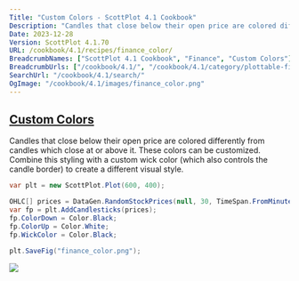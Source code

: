 ```yaml
---
Title: "Custom Colors - ScottPlot 4.1 Cookbook"
Description: "Candles that close below their open price are colored differently from candles which close at or above it. These colors can be customized. Combine this styling with a custom wick color (which also controls the candle border) to create a different visual style."
Date: 2023-12-28
Version: ScottPlot 4.1.70
URL: /cookbook/4.1/recipes/finance_color/
BreadcrumbNames: ["ScottPlot 4.1 Cookbook", "Finance", "Custom Colors"]
BreadcrumbUrls: ["/cookbook/4.1/", "/cookbook/4.1/category/plottable-finance", "/cookbook/4.1/recipes/finance_color/"]
SearchUrl: "/cookbook/4.1/search/"
OgImage: "/cookbook/4.1/images/finance_color.png"
---
```


<h2><a id='custom-colors' href='/cookbook/4.1/recipes/finance_color/'>Custom Colors</a></h2>

Candles that close below their open price are colored differently from candles which close at or above it. These colors can be customized. Combine this styling with a custom wick color (which also controls the candle border) to create a different visual style.

```cs
var plt = new ScottPlot.Plot(600, 400);

OHLC[] prices = DataGen.RandomStockPrices(null, 30, TimeSpan.FromMinutes(5));
var fp = plt.AddCandlesticks(prices);
fp.ColorDown = Color.Black;
fp.ColorUp = Color.White;
fp.WickColor = Color.Black;

plt.SaveFig("finance_color.png");
```

<img src='../../images/finance_color.png' class='d-block mx-auto my-5' />


